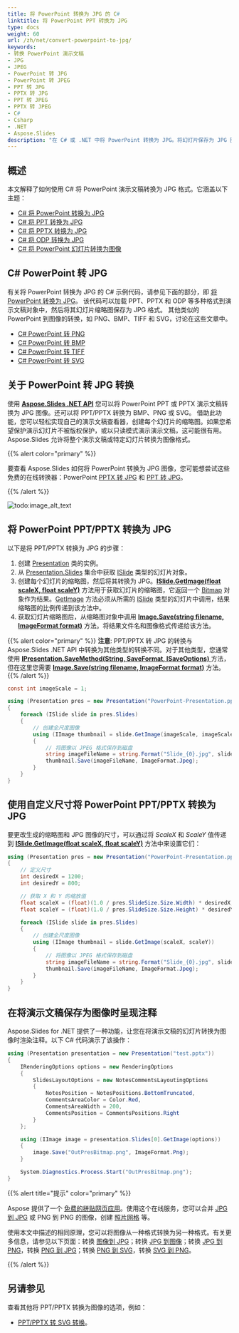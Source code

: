 ```yaml
---
title: 将 PowerPoint 转换为 JPG 的 C#
linktitle: 将 PowerPoint PPT 转换为 JPG
type: docs
weight: 60
url: /zh/net/convert-powerpoint-to-jpg/
keywords: 
- 转换 PowerPoint 演示文稿
- JPG
- JPEG
- PowerPoint 转 JPG
- PowerPoint 转 JPEG
- PPT 转 JPG
- PPTX 转 JPG
- PPT 转 JPEG
- PPTX 转 JPEG
- C#
- Csharp
- .NET
- Aspose.Slides
description: "在 C# 或 .NET 中将 PowerPoint 转换为 JPG。将幻灯片保存为 JPG 图像"
---
```


## **概述**

本文解释了如何使用 C# 将 PowerPoint 演示文稿转换为 JPG 格式。它涵盖以下主题：

- [C# 将 PowerPoint 转换为 JPG](#convert-powerpoint-pptpptx-to-jpg)
- [C# 将 PPT 转换为 JPG](#convert-powerpoint-pptpptx-to-jpg)
- [C# 将 PPTX 转换为 JPG](#convert-powerpoint-pptpptx-to-jpg)
- [C# 将 ODP 转换为 JPG](#convert-powerpoint-pptpptx-to-jpg)
- [C# 将 PowerPoint 幻灯片转换为图像](#convert-powerpoint-pptpptx-to-jpg)

## **C# PowerPoint 转 JPG**

有关将 PowerPoint 转换为 JPG 的 C# 示例代码，请参见下面的部分，即 [将 PowerPoint 转换为 JPG](#convert-powerpoint-pptpptx-to-jpg)。 该代码可以加载 PPT、PPTX 和 ODP 等多种格式到演示文稿对象中，然后将其幻灯片缩略图保存为 JPG 格式。 其他类似的 PowerPoint 到图像的转换，如 PNG、BMP、TIFF 和 SVG，讨论在这些文章中。

- [C# PowerPoint 转 PNG](https://docs.aspose.com/slides/net/convert-powerpoint-to-png/)
- [C# PowerPoint 转 BMP](#convert-powerpoint-pptpptx-to-jpg)
- [C# PowerPoint 转 TIFF](https://docs.aspose.com/slides/net/convert-powerpoint-to-tiff/)
- [C# PowerPoint 转 SVG](https://docs.aspose.com/slides/net/render-a-slide-as-an-svg-image/)

## **关于 PowerPoint 转 JPG 转换**
使用 [**Aspose.Slides .NET API**](https://products.aspose.com/slides/net/) 您可以将 PowerPoint PPT 或 PPTX 演示文稿转换为 JPG 图像。还可以将 PPT/PPTX 转换为 BMP、PNG 或 SVG。 借助此功能，您可以轻松实现自己的演示文稿查看器，创建每个幻灯片的缩略图。如果您希望保护演示幻灯片不被版权保护，或以只读模式演示演示文稿，这可能很有用。 Aspose.Slides 允许将整个演示文稿或特定幻灯片转换为图像格式。

{{% alert color="primary" %}} 

要查看 Aspose.Slides 如何将 PowerPoint 转换为 JPG 图像，您可能想尝试这些免费的在线转换器：PowerPoint [PPTX 转 JPG](https://products.aspose.app/slides/conversion/pptx-to-jpg) 和 [PPT 转 JPG](https://products.aspose.app/slides/conversion/ppt-to-jpg)。

{{% /alert %}} 

![todo:image_alt_text](ppt-to-jpg.png)

## **将 PowerPoint PPT/PPTX 转换为 JPG**
以下是将 PPT/PPTX 转换为 JPG 的步骤：

1. 创建 [Presentation](https://reference.aspose.com/slides/net/aspose.slides/presentation) 类的实例。
2. 从 [Presentation.Slides](https://reference.aspose.com/slides/net/aspose.slides/presentation/properties/slides) 集合中获取 [ISlide](https://reference.aspose.com/slides/net/aspose.slides/islide) 类型的幻灯片对象。
3. 创建每个幻灯片的缩略图，然后将其转换为 JPG。[**ISlide.GetImage(float scaleX, float scaleY)**](https://reference.aspose.com/slides/net/aspose.slides/islide/getimage/#getimage_5) 方法用于获取幻灯片的缩略图，它返回一个 [Bitmap](https://docs.microsoft.com/en-us/dotnet/api/system.drawing.bitmap?view=netframework-4.8) 对象作为结果。[GetImage](https://reference.aspose.com/slides/net/aspose.slides/islide/getimage/#getimage_5) 方法必须从所需的 [ISlide](https://reference.aspose.com/slides/net/aspose.slides/islide) 类型的幻灯片中调用，结果缩略图的比例传递到该方法中。
4. 获取幻灯片缩略图后，从缩略图对象中调用 [**Image.Save(string filename, ImageFormat format)**](https://docs.microsoft.com/en-us/dotnet/api/system.drawing.image.save?view=netframework-4.8) 方法。将结果文件名和图像格式传递给该方法。

{{% alert color="primary" %}} 
**注意**: PPT/PPTX 转 JPG 的转换与 Aspose.Slides .NET API 中转换为其他类型的转换不同。对于其他类型，您通常使用 [**IPresentation.SaveMethod(String, SaveFormat, ISaveOptions)** ](https://reference.aspose.com/slides/net/aspose.slides.ipresentation/save/methods/5)方法，但在这里您需要 [**Image.Save(string filename, ImageFormat format)**](https://docs.microsoft.com/en-us/dotnet/api/system.drawing.image.save?view=netframework-4.8) 方法。
{{% /alert %}} 

```c#
const int imageScale = 1;

using (Presentation pres = new Presentation("PowerPoint-Presentation.ppt"))
{
    foreach (ISlide slide in pres.Slides)
    {
        // 创建全尺度图像
        using (IImage thumbnail = slide.GetImage(imageScale, imageScale))
        {
            // 将图像以 JPEG 格式保存到磁盘
			string imageFileName = string.Format("Slide_{0}.jpg", slide.SlideNumber);
            thumbnail.Save(imageFileName, ImageFormat.Jpeg);
        }
    }
}
```

## **使用自定义尺寸将 PowerPoint PPT/PPTX 转换为 JPG**
要更改生成的缩略图和 JPG 图像的尺寸，可以通过将 *ScaleX* 和 *ScaleY* 值传递到 [**ISlide.GetImage(float scaleX, float scaleY)**](https://reference.aspose.com/slides/net/aspose.slides/islide/getimage/#getimage_5) 方法中来设置它们：

```c#
using (Presentation pres = new Presentation("PowerPoint-Presentation.pptx"))
{
    // 定义尺寸
    int desiredX = 1200;
    int desiredY = 800;

    // 获取 X 和 Y 的缩放值
    float scaleX = (float)(1.0 / pres.SlideSize.Size.Width) * desiredX;
    float scaleY = (float)(1.0 / pres.SlideSize.Size.Height) * desiredY;

    foreach (ISlide slide in pres.Slides)
    {
        // 创建全尺度图像
        using (IImage thumbnail = slide.GetImage(scaleX, scaleY))
        {
            // 将图像以 JPEG 格式保存到磁盘
			string imageFileName = string.Format("Slide_{0}.jpg", slide.SlideNumber);
            thumbnail.Save(imageFileName, ImageFormat.Jpeg);
        }
    }
}
```

## **在将演示文稿保存为图像时呈现注释**
Aspose.Slides for .NET 提供了一种功能，让您在将演示文稿的幻灯片转换为图像时渲染注释。以下 C# 代码演示了该操作：

```c#
using (Presentation presentation = new Presentation("test.pptx"))
{
    IRenderingOptions options = new RenderingOptions
    {
        SlidesLayoutOptions = new NotesCommentsLayoutingOptions
        {
            NotesPosition = NotesPositions.BottomTruncated,
            CommentsAreaColor = Color.Red,
            CommentsAreaWidth = 200,
            CommentsPosition = CommentsPositions.Right
        }
    };

    using (IImage image = presentation.Slides[0].GetImage(options))
    {
        image.Save("OutPresBitmap.png", ImageFormat.Png);
    }

    System.Diagnostics.Process.Start("OutPresBitmap.png");
}
```

{{% alert title="提示" color="primary" %}}

Aspose 提供了一个 [免费的拼贴网页应用](https://products.aspose.app/slides/collage)。使用这个在线服务，您可以合并 [JPG 到 JPG](https://products.aspose.app/slides/collage/jpg) 或 PNG 到 PNG 的图像，创建 [照片网格](https://products.aspose.app/slides/collage/photo-grid) 等。

使用本文中描述的相同原理，您可以将图像从一种格式转换为另一种格式。有关更多信息，请参见以下页面：转换 [图像到 JPG](https://products.aspose.com/slides/net/conversion/image-to-jpg/)；转换 [JPG 到图像](https://products.aspose.com/slides/net/conversion/jpg-to-image/)；转换 [JPG 到 PNG](https://products.aspose.com/slides/net/conversion/jpg-to-png/)，转换 [PNG 到 JPG](https://products.aspose.com/slides/net/conversion/png-to-jpg/)；转换 [PNG 到 SVG](https://products.aspose.com/slides/net/conversion/png-to-svg/)，转换 [SVG 到 PNG](https://products.aspose.com/slides/net/conversion/svg-to-png/)。

{{% /alert %}}

## **另请参见**

查看其他将 PPT/PPTX 转换为图像的选项，例如：

- [PPT/PPTX 转 SVG 转换](/slides/zh/net/render-a-slide-as-an-svg-image/)。